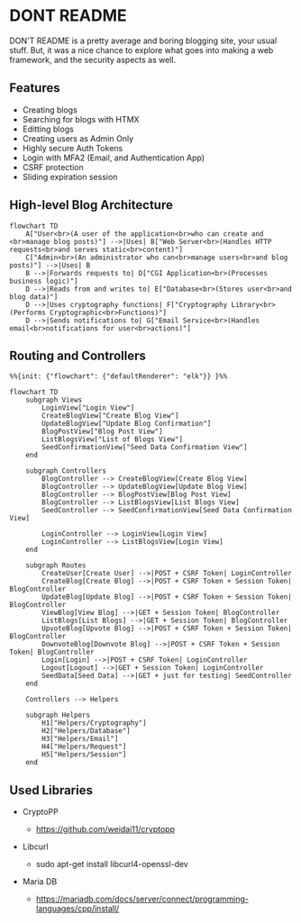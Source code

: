 # DONT README

DON'T README is a pretty average and boring blogging site, your usual stuff. But, it was a nice chance to explore what goes into making a web framework, and the security aspects as well.

## Features

- Creating blogs
- Searching for blogs with HTMX
- Editting blogs
- Creating users as Admin Only
- Highly secure Auth Tokens
- Login with MFA2 (Email, and Authentication App)
- CSRF protection
- Sliding expiration session

## High-level Blog Architecture

```mermaid
flowchart TD
    A["User<br>(A user of the application<br>who can create and <br>manage blog posts)"] -->|Uses| B["Web Server<br>(Handles HTTP requests<br>and serves static<br>content)"]
    C["Admin<br>(An administrator who can<br>manage users<br>and blog posts)"] -->|Uses| B
    B -->|Forwards requests to| D["CGI Application<br>(Processes business logic)"]
    D -->|Reads from and writes to| E["Database<br>(Stores user<br>and blog data)"]
    D -->|Uses cryptography functions| F["Cryptography Library<br>(Performs Cryptographic<br>Functions)"]
    D -->|Sends notifications to| G["Email Service<br>(Handles email<br>notifications for user<br>actions)"]
```

## Routing and Controllers
```mermaid
%%{init: {"flowchart": {"defaultRenderer": "elk"}} }%%

flowchart TD
    subgraph Views
        LoginView["Login View"]
        CreateBlogView["Create Blog View"]
        UpdateBlogView["Update Blog Confirmation"]
        BlogPostView["Blog Post View"]
        ListBlogsView["List of Blogs View"]
        SeedConfirmationView["Seed Data Confirmation View"]
    end

    subgraph Controllers
        BlogController --> CreateBlogView[Create Blog View]
        BlogController --> UpdateBlogView[Update Blog View]
        BlogController --> BlogPostView[Blog Post View]
        BlogController --> ListBlogsView[List Blogs View]
        SeedController --> SeedConfirmationView[Seed Data Confirmation View]

        LoginController --> LoginView[Login View]
        LoginController --> ListBlogsView[Login View]
    end

    subgraph Routes
        CreateUser[Create User] -->|POST + CSRF Token| LoginController
        CreateBlog[Create Blog] -->|POST + CSRF Token + Session Token| BlogController
        UpdateBlog[Update Blog] -->|POST + CSRF Token + Session Token| BlogController
        ViewBlog[View Blog] -->|GET + Session Token| BlogController
        ListBlogs[List Blogs] -->|GET + Session Token| BlogController
        UpvoteBlog[Upvote Blog] -->|POST + CSRF Token + Session Token| BlogController
        DownvoteBlog[Downvote Blog] -->|POST + CSRF Token + Session Token| BlogController
        Login[Login] -->|POST + CSRF Token| LoginController
        Logout[Logout] -->|GET + Session Token| LoginController
        SeedData[Seed Data] -->|GET + just for testing| SeedController
    end

    Controllers --> Helpers

    subgraph Helpers
        H1["Helpers/Cryptography"]
        H2["Helpers/Database"]
        H3["Helpers/Email"]
        H4["Helpers/Request"]
        H5["Helpers/Session"]
    end

```

## Used Libraries

- CryptoPP
    - https://github.com/weidai11/cryptopp
- Libcurl
    - sudo apt-get install libcurl4-openssl-dev

- Maria DB 
    - https://mariadb.com/docs/server/connect/programming-languages/cpp/install/

